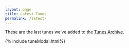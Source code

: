 ```yaml
---
layout: page
title: Latest Tunes
permalink: /latest/
---
```

These are the last <span id="tunesCount"></span> tunes we’ve added to the <a href="/tunes_archive/">Tunes Archive</a>.

<script>
window.store = {
    {% assign sortedtunes = site.tunes | sort: 'date' | reverse %}
    {% assign tune_count = 0 %}
    {% assign tuneID = 200 %}
    {% for tune in sortedtunes %}
        {% if tune.tags contains 'cm' %}
            {% continue %}
        {% endif %}
        {% assign tune_count = tune_count | plus: 1 %}
        {% assign tuneID = tuneID | plus: 1 %}
        "{{ tuneID }}": {
            "title": "{{ tune.title | xml_escape }}",
            "tuneID": "{{ tuneID }}",
            "key": "{{ tune.key | xml_escape }}",
            "rhythm": "{{ tune.rhythm | xml_escape }}",
            "url": "{{ tune.url | xml_escape }}",
            "mp3": "{{ site.mp3_host | append: tune.mp3_file | xml_escape }}",
            "mp3_source": "{{ tune.mp3_source | strip_html | xml_escape }}",
            "repeats": "{{ tune.repeats }}",
            "parts": "{{ tune.parts }}",
            "abc": {{ tune.abc | jsonify }}
        }{% if tune_count < site.latest_tunes_max %},{% else %}{% break %}{% endif %}
    {% endfor %}
};
</script>

{% include tuneModal.html%}

<!-- START of Tunes Grid -->
<div class="gridParent">
  <div class="gridChild" id="tunesGrid"></div>
</div>

<script src="{{ site.js_host }}/js/buildGrid.js"></script>
<!-- END of Tunes Grid -->

<script>
document.addEventListener("DOMContentLoaded", function (event) {
    buildGrid.displayGrid("tunesarchive", "", window.store);
});
</script>
